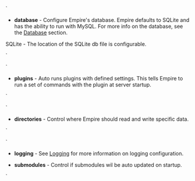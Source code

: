 `

* **database** - Configure Empire's database. Empire defaults to SQLite and has the ability to run with MySQL. For more info on the database, see the [Database](database/README.md) section.

SQLite - The location of the SQLite db file is configurable.

`

`

* **plugins** - Auto runs plugins with defined settings. This tells Empire to run a set of commands with the plugin at server startup.

`

`

* **directories** - Control where Empire should read and write specific data.

`

`

* **logging** - See [Logging](../../logging/logging.md) for more information on logging configuration.

* **submodules** - Control if submodules wil be auto updated on startup.

`

